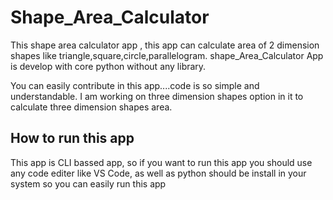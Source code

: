 # Shape_Area_Calculator
This shape area calculator app , this app can calculate area of 2 dimension shapes like triangle,square,circle,parallelogram. shape_Area_Calculator App is develop with core python 
without any library.

You can easily contribute in this app....code is so simple and understandable. I am working on  three dimension shapes option in it to calculate three dimension shapes area.

## How to run this app
This app is CLI bassed app, so if you want to run this app you should use any code editer like VS Code, as well as python should be install in your system so you can easily run this app
